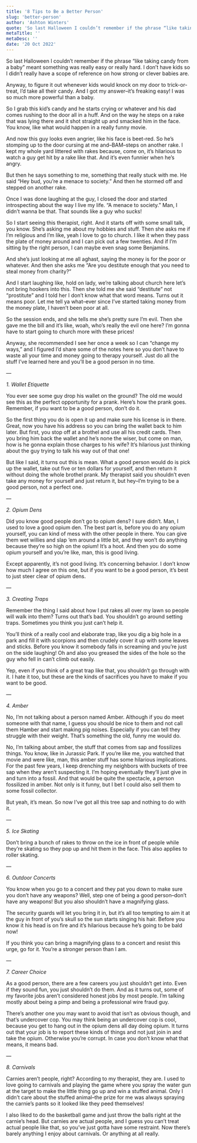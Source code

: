 ```yaml
---
title: '8 Tips to Be a Better Person'
slug: 'better-person'
author: 'Ashton Winters'
quote: 'So last Halloween I couldn’t remember if the phrase “like taking candy from a baby” meant something was really easy or really hard. I don’t have kids so I didn’t really have a scope of reference on how strong or clever babies are.'
metaTitle: ''
metaDesc: ''
date: '20 Oct 2022'
---
```


So last Halloween I couldn’t remember if the phrase “like taking candy from a baby” meant something was really easy or really hard. I don’t have kids so I didn’t really have a scope of reference on how strong or clever babies are.

Anyway, to figure it out whenever kids would knock on my door to trick-or-treat, I’d take all their candy. And I got my answer–it’s freaking easy! I was so much more powerful than a baby.

So I grab this kid’s candy and he starts crying or whatever and his dad comes rushing to the door all in a huff. And on the way he steps on a rake that was lying there and it shot straight up and smacked him in the face. You know, like what would happen in a really funny movie.

And now this guy looks even angrier, like his face is beet-red. So he’s stomping up to the door cursing at me and–BAM–steps on another rake. I kept my whole yard littered with rakes because, come on, it’s hilarious to watch a guy get hit by a rake like that. And it’s even funnier when he’s angry.

But then he says something to me, something that really stuck with me. He said “Hey bud, you’re a menace to society.” And then he stormed off and stepped on another rake.

Once I was done laughing at the guy, I closed the door and started introspecting about the way I live my life. “A menace to society.” Man, I didn’t wanna be that. That sounds like a guy who sucks!

So I start seeing this therapist, right. And it starts off with some small talk, you know. She’s asking me about my hobbies and stuff. Then she asks me if I’m religious and I’m like, yeah I love to go to church. I like it when they pass the plate of money around and I can pick out a few twenties. And if I’m sitting by the right person, I can maybe even snag some Benjamins.

And she’s just looking at me all aghast, saying the money is for the poor or whatever. And then she asks me “Are you destitute enough that you need to steal money from charity?”

And I start laughing like, hold on lady, we’re talking about church here let’s not bring hookers into this. Then she told me she said “destitute” not “prostitute” and I told her I don’t know what that word means. Turns out it means poor. Let me tell ya what–ever since I’ve started taking money from the money plate, I haven’t been poor at all.

So the session ends, and she tells me she’s pretty sure I’m evil. Then she gave me the bill and it’s like, woah, who’s really the evil one here? I’m gonna have to start going to church more with these prices!

Anyway, she recommended I see her once a week so I can “change my ways,” and I figured I’d share some of the notes here so you don’t have to waste all your time and money going to therapy yourself. Just do all the stuff I’ve learned here and you’ll be a good person in no time.

—

*1. Wallet Etiquette*

You ever see some guy drop his wallet on the ground? The old me would see this as the perfect opportunity for a prank. Here’s how the prank goes. Remember, if you want to be a good person, don’t do it.

So the first thing you do is open it up and make sure his license is in there. Great, now you have his address so you can bring the wallet back to him later. But first, you stop off at a brothel and use all his credit cards. Then you bring him back the wallet and he’s none the wiser, but come on man, how is he gonna explain those charges to his wife? It’s hilarious just thinking about the guy trying to talk his way out of that one!

But like I said, it turns out this is mean. What a good person would do is pick up the wallet, take out five or ten dollars for yourself, and then return it without doing the whole brothel prank. My therapist said you shouldn’t even take any money for yourself and just return it, but hey–I’m trying to be a good person, not a perfect one.

—

*2. Opium Dens*

Did you know good people don’t go to opium dens? I sure didn’t. Man, I used to love a good opium den. The best part is, before you do any opium yourself, you can kind of mess with the other people in there. You can give them wet willies and slap ‘em around a little bit, and they won’t do anything because they’re so high on the opium! It’s a hoot. And then you do some opium yourself and you’re like, man, this is good living.

Except apparently, it’s not good living. It’s concerning behavior. I don’t know how much I agree on this one, but if you want to be a good person, it’s best to just steer clear of opium dens.

—

*3. Creating Traps*

Remember the thing I said about how I put rakes all over my lawn so people will walk into them? Turns out that’s bad. You shouldn’t go around setting traps. Sometimes you think you just can’t help it.

You’ll think of a really cool and elaborate trap, like you dig a big hole in a park and fill it with scorpions and then crudely cover it up with some leaves and sticks. Before you know it somebody falls in screaming and you’re just on the side laughing! Oh and also you greased the sides of the hole so the guy who fell in can’t climb out easily.

Yep, even if you think of a great trap like that, you shouldn’t go through with it. I hate it too, but these are the kinds of sacrifices you have to make if you want to be good.

—

*4. Amber*

No, I’m not talking about a person named Amber. Although if you do meet someone with that name, I guess you should be nice to them and not call them Hamber and start making pig noises. Especially if you can tell they struggle with their weight. That’s something the old, funny me would do.

No, I’m talking about amber, the stuff that comes from sap and fossilizes things. You know, like in Jurassic Park. If you’re like me, you watched that movie and were like, man, this amber stuff has some hilarious implications. For the past few years, I keep drenching my neighbors with buckets of tree sap when they aren’t suspecting it. I’m hoping eventually they’ll just give in and turn into a fossil. And that would be quite the spectacle, a person fossilized in amber. Not only is it funny, but I bet I could also sell them to some fossil collector.

But yeah, it’s mean. So now I’ve got all this tree sap and nothing to do with it.

—

*5. Ice Skating*

Don’t bring a bunch of rakes to throw on the ice in front of people while they’re skating so they pop up and hit them in the face. This also applies to roller skating.

—

*6. Outdoor Concerts*

You know when you go to a concert and they pat you down to make sure you don’t have any weapons? Well, step one of being a good person–don’t have any weapons! But you also shouldn’t have a magnifying glass.

The security guards will let you bring it in, but it’s all too tempting to aim it at the guy in front of you’s skull so the sun starts singing his hair. Before you know it his head is on fire and it’s hilarious because he’s going to be bald now!

If you think you can bring a magnifying glass to a concert and resist this urge, go for it. You’re a stronger person than I am.

—

*7. Career Choice*

As a good person, there are a few careers you just shouldn’t get into. Even if they sound fun, you just shouldn’t do them. And as it turns out, some of my favorite jobs aren’t considered honest jobs by most people. I’m talking mostly about being a pimp and being a professional wire fraud guy.

There’s another one you may want to avoid that isn’t as obvious though, and that’s undercover cop. You may think being an undercover cop is cool, because you get to hang out in the opium dens all day doing opium. It turns out that your job is to report these kinds of things and not just join in and take the opium. Otherwise you’re corrupt. In case you don’t know what that means, it means bad.

—

*8. Carnivals*

Carnies aren’t people, right? According to my therapist, they are. I used to love going to carnivals and playing the game where you spray the water gun at the target to make the little thing go up and win a stuffed animal. Only I didn’t care about the stuffed animal–the prize for me was always spraying the carnie’s pants so it looked like they peed themselves!

I also liked to do the basketball game and just throw the balls right at the carnie’s head. But carnies are actual people, and I guess you can’t treat actual people like that, so you’ve just gotta have some restraint. Now there’s barely anything I enjoy about carnivals. Or anything at all really.